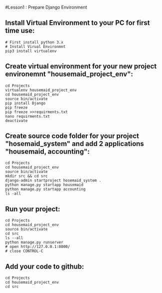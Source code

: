#Lesson1 : Prepare Django Environment


## Install Virtual Environment to your PC for first time use:

```
# First install python 3.x
# Install Virual Environmnt
pip3 install virtualenv

```


## Create virtual environment for your new project environemnt "housemaid_project_env":

```
cd Projects
virtualenv housemaid_project_env
cd housemaid_project_env
source bin/activate
pip install Django
pip freeze
pip freeze >>requirments.txt
nano requirments.txt
deactivate
```


## Create source code folder for your project "hosemaid_system" and add 2 applications "housemaid, accounting":

```
cd Projects
cd housemaid_project_env
source bin/activate
mkdir src && cd src 
django-admin startproject hosemaid_system .
python manage.py startapp housemaid
python manage.py startapp accounting
ls -all
```


## Run your project:

```
cd Projects
cd housemaid_project_env
source bin/activate
cd src 
ls --all
python manage.py runserver
# open http://127.0.0.1:8000/
# close CONTROL-C

```

## Add your code to github:

```
cd Projects
cd housemaid_project_env
cd src 


```







